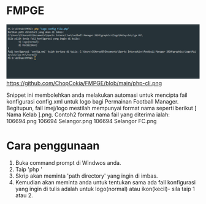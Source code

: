 # FMPGE

![Cli Screenshot](https://github.com/ChopCokia/FMPGE/blob/main/php-cli.png)https://github.com/ChopCokia/FMPGE/blob/main/php-cli.png

Snippet ini membolehkan anda melakukan automasi untuk mencipta fail konfigurasi config.xml untuk logo bagi Permainan Football Manager. Begitupun, fail imej/logo mestilah mempunyai format nama seperti berikut <UID>[ Nama Kelab ].png.
Contoh2 format nama fail yang diterima ialah:
   106694.png
   106694 Selangor.png
   106694 Selangor FC.png

# Cara penggunaan
1. Buka command prompt di Windwos anda.
2. Taip 'php <path file ini>'
3. Skrip akan meminta 'path directory' yang ingin di imbas.
4. Kemudian akan meminta anda untuk tentukan sama ada fail konfigurasi yang ingin di tulis adalah untuk logo(normal) atau ikon(kecil)- sila taip 1 atau 2.
